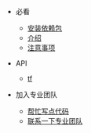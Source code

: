 * 必看
    * [安装依赖包](zh-cn/essentials/installation.md)
    * [介绍](zh-cn/essentials/introduction.md)
    * [注意事项](zh-cn/essentials/tips.md)


* API
    * [tf](api/tf.md)


* 加入专业团队
    * [帮忙写点代码](zh-cn/contribute/contribute.md)
    * [联系一下专业团队](zh-cn/contribute/contact.md)
